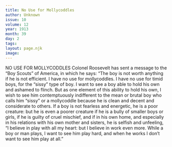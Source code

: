 ```yaml
---
title: No Use for Mollycoddles
author: Unknown
issue: 10
volume: 12
year: 1913
month: 39
day: 2
tags:
layout: page.njk
image:
---
```

NO USE FOR MOLLYCODDLES    Colonel Roosevelt has sent a message to the “Boy Scouts” of America, in which he says: “The boy is not worth anything if he is not efficient. I have no use for mollycoddles. I have no use for timid boys, for the “sissy” type of boy. I want to see a boy able to hold his own and ashamed to flinch. But as one element of this ability to hold his own, I wish to see him contemptuously indifferent to the mean or brutal boy who calls him “sissy” or a mollycoddle because he is clean and decent and considerate to others. If a boy is not fearless and energetic, he is a poor creature: but he is even a poorer creature if he is a bully of smaller boys or girls, if he is guilty of cruel mischief, and if in his own home, and especially in his relations with his own mother and sisters, he is selfish and unfeeling, “I believe in play with all my heart: but I believe in work even more. While a boy or man plays, I want to see him play hard, and when he works I don’t want to see him play at all.”


